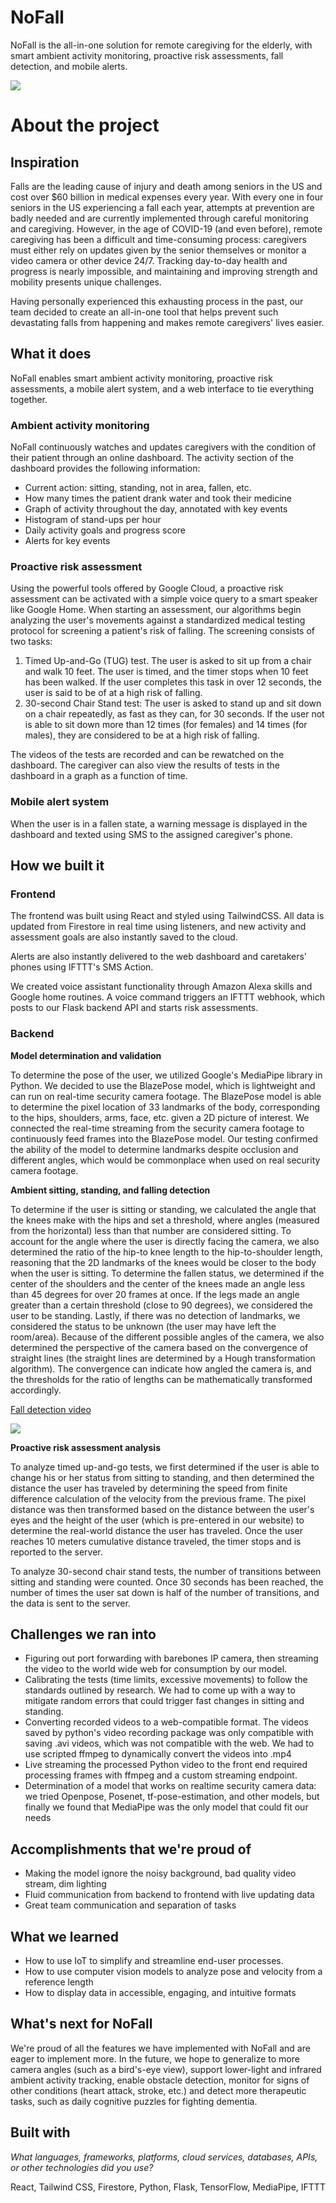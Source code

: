 # NoFall

NoFall is the all-in-one solution for remote caregiving for the elderly, with smart ambient activity monitoring, proactive risk assessments, fall detection, and mobile alerts.

![](https://i.imgur.com/nPR68Fj.png)

# About the project

## Inspiration

Falls are the leading cause of injury and death among seniors in the US and cost over $60 billion in medical expenses every year. With every one in four seniors in the US experiencing a fall each year, attempts at prevention are badly needed and are currently implemented through careful monitoring and caregiving. However, in the age of COVID-19 (and even before), remote caregiving has been a difficult and time-consuming process: caregivers must either rely on updates given by the senior themselves or monitor a video camera or other device 24/7. Tracking day-to-day health and progress is nearly impossible, and maintaining and improving strength and mobility presents unique challenges.

Having personally experienced this exhausting process in the past, our team decided to create an all-in-one tool that helps prevent such devastating falls from happening and makes remote caregivers' lives easier.

## What it does

NoFall enables smart ambient activity monitoring, proactive risk assessments, a mobile alert system, and a web interface to tie everything together.

### **Ambient activity monitoring**

NoFall continuously watches and updates caregivers with the condition of their patient through an online dashboard. The activity section of the dashboard provides the following information:

- Current action: sitting, standing, not in area, fallen, etc.
- How many times the patient drank water and took their medicine
- Graph of activity throughout the day, annotated with key events
- Histogram of stand-ups per hour
- Daily activity goals and progress score
- Alerts for key events

### **Proactive risk assessment**

Using the powerful tools offered by Google Cloud, a proactive risk assessment can be activated with a simple voice query to a smart speaker like Google Home. When starting an assessment, our algorithms begin analyzing the user's movements against a standardized medical testing protocol for screening a patient's risk of falling. The screening consists of two tasks:

1. Timed Up-and-Go (TUG) test. The user is asked to sit up from a chair and walk 10 feet. The user is timed, and the timer stops when 10 feet has been walked. If the user completes this task in over 12 seconds, the user is said to be of at a high risk of falling.
2. 30-second Chair Stand test: The user is asked to stand up and sit down on a chair repeatedly, as fast as they can, for 30 seconds. If the user not is able to sit down more than 12 times (for females) and 14 times (for males), they are considered to be at a high risk of falling.

The videos of the tests are recorded and can be rewatched on the dashboard. The caregiver can also view the results of tests in the dashboard in a graph as a function of time.

### **Mobile alert system**

When the user is in a fallen state, a warning message is displayed in the dashboard and texted using SMS to the assigned caregiver's phone. 

## How we built it

### **Frontend**

The frontend was built using React and styled using TailwindCSS. All data is updated from Firestore in real time using listeners, and new activity and assessment goals are also instantly saved to the cloud. 

Alerts are also instantly delivered to the web dashboard and caretakers' phones using IFTTT's SMS Action. 

We created voice assistant functionality through Amazon Alexa skills and Google home routines. A voice command triggers an IFTTT webhook, which posts to our Flask backend API and starts risk assessments.

### **Backend**

**Model determination and validation**

To determine the pose of the user, we utilized Google's MediaPipe library in Python. We decided to use the BlazePose model, which is lightweight and can run on real-time security camera footage. The BlazePose model is able to determine the pixel location of 33 landmarks of the body, corresponding to the hips, shoulders, arms, face, etc. given a 2D picture of interest. We connected the real-time streaming from the security camera footage to continuously feed frames into the BlazePose model. Our testing confirmed the ability of the model to determine landmarks despite occlusion and different angles, which would be commonplace when used on real security camera footage. 

**Ambient sitting, standing, and falling detection**

To determine if the user is sitting or standing, we calculated the angle that the knees make with the hips and set a threshold, where angles (measured from the horizontal) less than that number are considered sitting. To account for the angle where the user is directly facing the camera, we also determined the ratio of the hip-to knee length to the hip-to-shoulder length, reasoning that the 2D landmarks of the knees would be closer to the body when the user is sitting. To determine the fallen status, we determined if the center of the shoulders and the center of the knees made an angle less than 45 degrees for over 20 frames at once. If the legs made an angle greater than a certain threshold (close to 90 degrees), we considered the user to be standing. Lastly, if there was no detection of landmarks, we considered the status to be unknown (the user may have left the room/area). Because of the different possible angles of the camera, we also determined the perspective of the camera based on the convergence of straight lines (the straight lines are determined by a Hough transformation algorithm). The convergence can indicate how angled the camera is, and the thresholds for the ratio of lengths can be mathematically transformed accordingly.

[Fall detection video](https://i.imgur.com/oKNJVfr.mp4)

![](https://i.imgur.com/Cjyohos.gif)

**Proactive risk assessment analysis**

To analyze timed up-and-go tests, we first determined if the user is able to change his or her status from sitting to standing, and then determined the distance the user has traveled by determining the speed from finite difference calculation of the velocity from the previous frame. The pixel distance was then transformed based on the distance between the user's eyes and the height of the user (which is pre-entered in our website) to determine the real-world distance the user has traveled. Once the user reaches 10 meters cumulative distance traveled, the timer stops and is reported to the server.

To analyze 30-second chair stand tests, the number of transitions between sitting and standing were counted. Once 30 seconds has been reached, the number of times the user sat down is half of the number of transitions, and the data is sent to the server.

## Challenges we ran into

- Figuring out port forwarding with barebones IP camera, then streaming the video to the world wide web for consumption by our model.
- Calibrating the tests (time limits, excessive movements) to follow the standards outlined by research. We had to come up with a way to mitigate random errors that could trigger fast changes in sitting and standing.
- Converting recorded videos to a web-compatible format. The videos saved by python's video recording package was only compatible with saving .avi videos, which was not compatible with the web. We had to use scripted ffmpeg to dynamically convert the videos into .mp4
- Live streaming the processed Python video to the front end required processing frames with ffmpeg and a custom streaming endpoint.
- Determination of a model that works on realtime security camera data: we tried Openpose, Posenet, tf-pose-estimation, and other models, but finally we found that MediaPipe was the only model that could fit our needs

## Accomplishments that we're proud of

- Making the model ignore the noisy background, bad quality video stream, dim lighting
- Fluid communication from backend to frontend with live updating data
- Great team communication and separation of tasks

## What we learned

- How to use IoT to simplify and streamline end-user processes.
- How to use computer vision models to analyze pose and velocity from a reference length
- How to display data in accessible, engaging, and intuitive formats

## What's next for NoFall

We're proud of all the features we have implemented with NoFall and are eager to implement more. In the future, we hope to generalize to more camera angles (such as a bird's-eye view), support lower-light and infrared ambient activity tracking, enable obstacle detection, monitor for signs of other conditions (heart attack, stroke, etc.) and detect more therapeutic tasks, such as daily cognitive puzzles for fighting dementia. 

## Built with

*What languages, frameworks, platforms, cloud services, databases, APIs, or other technologies did you use?*

React, Tailwind CSS, Firestore, Python, Flask, TensorFlow, MediaPipe, IFTTT
